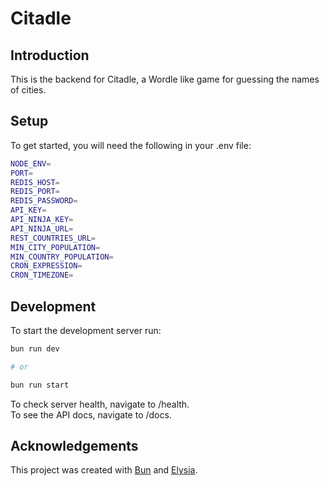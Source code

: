 # Citadle
## Introduction
This is the backend for Citadle, a Wordle like game for guessing the names of cities.

## Setup
To get started, you will need the following in your .env file:
```bash
NODE_ENV=
PORT=
REDIS_HOST=
REDIS_PORT=
REDIS_PASSWORD=
API_KEY=
API_NINJA_KEY=
API_NINJA_URL=
REST_COUNTRIES_URL=
MIN_CITY_POPULATION=
MIN_COUNTRY_POPULATION=
CRON_EXPRESSION=
CRON_TIMEZONE=
```

## Development
To start the development server run:
```bash
bun run dev

# or

bun run start
```

To check server health, navigate to /health.  
To see the API docs, navigate to /docs.

## Acknowledgements
This project was created with [Bun](https://bun.sh) and [Elysia](https://elysiajs.com/).